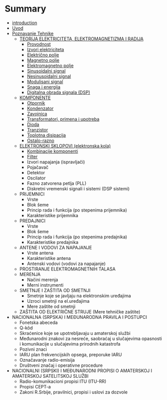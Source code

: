 # Summary

* [introduction](README.md)
* [Uvod](uvod.md)
* [Poznavanje Tehnike](Poznavanje_Tehnike.md)
   * [TEORIJA ELEKTRICITETA, ELEKTROMAGNETIZMA I RADIJA](teorija_elektriciteta,_elektromagnetizma_i_radija.md)
       * [Provodnost](provodnost.md)
       * [Izvori elektriciteta](izvori_elektriciteta.md)
       * [Električno polje](elektricno_polje.md)
       * [Magnetno polje](magnetno_polje.md)
       * [Elektromagnetno polje](elektromagnetno_polje.md)
       * [Sinusoidalni signal](sinusoidalni_signal.md)
       * [Nesinusoidalni signal](nesinusoidalni_signal.md)
       * [Modulisani signal](modulisani_signal.md)
       * [Snaga i energija](snaga_i_energija.md)
       * [Digitalna obrada signala (DSP)](digitalna_obrada_signala_dsp.md)
   * [KOMPONENTE](komponente.md)
       * [Otpornik](otpornik.md)
       * [Kondenzator](kondenzator.md)
       * [Zavojnica](zavojnica.md)
       * [Transformatori, primena i upotreba](transformatori,_primena_i_upotreba.md)
       * [Dioda](dioda.md)
       * [Tranzistor](tranzistor.md)
       * [Toplotna disipacija](toplotna_disipacija.md)
       * [Ostalo-razno](ostalo-razno.md)
   * [ELEKTRONSKI SKLOPOVI (elektronska kola)](elektronski_sklopovi_elektronska_kola.md)
       * [Kombinacije komponenti](kombinacije_komponenti.md)
       * [Filter](filter.md)
       * Izvori napajanja (ispravljači)
       * Pojačavač
       * Detektor
       * Oscilator
       * Fazno zatvorena petlja (PLL)
       * Diskretni vremenski signali i sistemi (DSP sistemi)
   * PRIJEMNICI
       * Vrste
       * Blok šeme
       * Princip rada i funkcija (po stepenima prijemnika)
       * Karakteristike prijemnika
   * PREDAJNICI
       * Vrste
       * Blok šeme
       * Princip rada i funkcija (po stepenima predajnika)
       * Karakteristike predajnika
   * ANTENE I VODOVI ZA NAPAJANJE
       * Vrste antena
       * Karakteristike antena
       * Antenski vodovi (vodovi za napajanje)
   * PROSTIRANJE ELEKTROMAGNETNIH TALASA
   * MERENJA
       * Načini merenja
       * Merni instrumenti
   * SMETNJE I ZAŠTITA OD SMETNJI
       * Smetnje koje se javljaju na elektronskim uređajima
       * Uzroci smetnji na el.uređajima
       * Mere zaštite od smetnji
   * ZAŠTITA OD ELEKTRIČNE STRUJE (Mere tehničke zaštite)
* NACIONALNA (SRPSKA) I MEĐUNARODNA PRAVILA I POSTUPCI
   * Fonetska abeceda
   * Q-kôd
   * Skraćenice koje se upotrebljavaju u amaterskoj službi
   * Međunarodni znakovi za nesreće, saobraćaj u slučajevima opasnosti i komunikacije u slučajevima prirodnih katastrofa
   * Pozivni znaci
   * IARU plan frekvencijskih opsega, preporuke IARU
   * Označavanje radio-emisija
   * Društveni značaj i operativne procedure
* NACIONALNI (SRPSKI) I MEĐUNARODNI PROPISI O AMATERSKOJ I AMATERSKOJ SATELITSKOJ SLUŽBI
   * Radio-komunikacioni propisi ITU (ITU-RR)
   * Propisi CEPT-a
   * Zakoni R.Srbije, pravilnici, propisi i uslovi za dozvole

